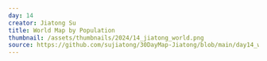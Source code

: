 ```yaml
---
day: 14
creator: Jiatong Su
title: World Map by Population
thumbnail: /assets/thumbnails/2024/14_jiatong_world.png
source: https://github.com/sujiatong/30DayMap-Jiatong/blob/main/day14_world/day14_World.Rmd
---
```


